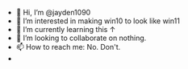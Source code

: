 - 👋 Hi, I’m @jayden1090
- 👀 I’m interested in making win10 to look like win11
- 🌱 I’m currently learning this ↑
- 💞️ I’m looking to collaborate on nothing.
- 📫 How to reach me: No. Don't.
- 
